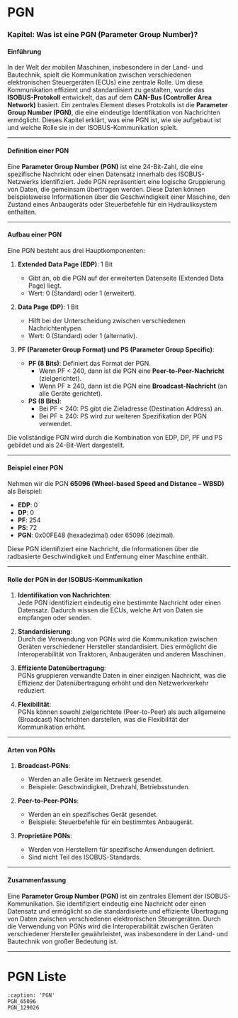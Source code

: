 # PGN

### **Kapitel: Was ist eine PGN (Parameter Group Number)?**

#### **Einführung**
In der Welt der mobilen Maschinen, insbesondere in der Land- und Bautechnik, spielt die Kommunikation zwischen verschiedenen elektronischen Steuergeräten (ECUs) eine zentrale Rolle. Um diese Kommunikation effizient und standardisiert zu gestalten, wurde das **ISOBUS-Protokoll** entwickelt, das auf dem **CAN-Bus (Controller Area Network)** basiert. Ein zentrales Element dieses Protokolls ist die **Parameter Group Number (PGN)**, die eine eindeutige Identifikation von Nachrichten ermöglicht. Dieses Kapitel erklärt, was eine PGN ist, wie sie aufgebaut ist und welche Rolle sie in der ISOBUS-Kommunikation spielt.

---

#### **Definition einer PGN**
Eine **Parameter Group Number (PGN)** ist eine 24-Bit-Zahl, die eine spezifische Nachricht oder einen Datensatz innerhalb des ISOBUS-Netzwerks identifiziert. Jede PGN repräsentiert eine logische Gruppierung von Daten, die gemeinsam übertragen werden. Diese Daten können beispielsweise Informationen über die Geschwindigkeit einer Maschine, den Zustand eines Anbaugeräts oder Steuerbefehle für ein Hydrauliksystem enthalten.

---

#### **Aufbau einer PGN**
Eine PGN besteht aus drei Hauptkomponenten:
1. **Extended Data Page (EDP)**: 1 Bit  
   - Gibt an, ob die PGN auf der erweiterten Datenseite (Extended Data Page) liegt.  
   - Wert: 0 (Standard) oder 1 (erweitert).  

2. **Data Page (DP)**: 1 Bit  
   - Hilft bei der Unterscheidung zwischen verschiedenen Nachrichtentypen.  
   - Wert: 0 (Standard) oder 1 (alternativ).  

3. **PF (Parameter Group Format) und PS (Parameter Group Specific)**:  
   - **PF (8 Bits)**: Definiert das Format der PGN.  
     - Wenn PF < 240, dann ist die PGN eine **Peer-to-Peer-Nachricht** (zielgerichtet).  
     - Wenn PF ≥ 240, dann ist die PGN eine **Broadcast-Nachricht** (an alle Geräte gerichtet).  
   - **PS (8 Bits)**:  
     - Bei PF < 240: PS gibt die Zieladresse (Destination Address) an.  
     - Bei PF ≥ 240: PS wird zur weiteren Spezifikation der PGN verwendet.  

Die vollständige PGN wird durch die Kombination von EDP, DP, PF und PS gebildet und als 24-Bit-Wert dargestellt.

---

#### **Beispiel einer PGN**
Nehmen wir die PGN **65096 (Wheel-based Speed and Distance – WBSD)** als Beispiel:
- **EDP**: 0  
- **DP**: 0  
- **PF**: 254  
- **PS**: 72  
- **PGN**: 0x00FE48 (hexadezimal) oder 65096 (dezimal).  

Diese PGN identifiziert eine Nachricht, die Informationen über die radbasierte Geschwindigkeit und Entfernung einer Maschine enthält.

---

#### **Rolle der PGN in der ISOBUS-Kommunikation**
1. **Identifikation von Nachrichten**:  
   Jede PGN identifiziert eindeutig eine bestimmte Nachricht oder einen Datensatz. Dadurch wissen die ECUs, welche Art von Daten sie empfangen oder senden.  

2. **Standardisierung**:  
   Durch die Verwendung von PGNs wird die Kommunikation zwischen Geräten verschiedener Hersteller standardisiert. Dies ermöglicht die Interoperabilität von Traktoren, Anbaugeräten und anderen Maschinen.  

3. **Effiziente Datenübertragung**:  
   PGNs gruppieren verwandte Daten in einer einzigen Nachricht, was die Effizienz der Datenübertragung erhöht und den Netzwerkverkehr reduziert.  

4. **Flexibilität**:  
   PGNs können sowohl zielgerichtete (Peer-to-Peer) als auch allgemeine (Broadcast) Nachrichten darstellen, was die Flexibilität der Kommunikation erhöht.  

---

#### **Arten von PGNs**
1. **Broadcast-PGNs**:  
   - Werden an alle Geräte im Netzwerk gesendet.  
   - Beispiele: Geschwindigkeit, Drehzahl, Betriebsstunden.  

2. **Peer-to-Peer-PGNs**:  
   - Werden an ein spezifisches Gerät gesendet.  
   - Beispiele: Steuerbefehle für ein bestimmtes Anbaugerät.  

3. **Proprietäre PGNs**:  
   - Werden von Herstellern für spezifische Anwendungen definiert.  
   - Sind nicht Teil des ISOBUS-Standards.  

---

#### **Zusammenfassung**
Eine **Parameter Group Number (PGN)** ist ein zentrales Element der ISOBUS-Kommunikation. Sie identifiziert eindeutig eine Nachricht oder einen Datensatz und ermöglicht so die standardisierte und effiziente Übertragung von Daten zwischen verschiedenen elektronischen Steuergeräten. Durch die Verwendung von PGNs wird die Interoperabilität zwischen Geräten verschiedener Hersteller gewährleistet, was insbesondere in der Land- und Bautechnik von großer Bedeutung ist.  

---

#  PGN Liste

```{toctree}
:caption: 'PGN'
PGN_65096
PGN_129026
```
